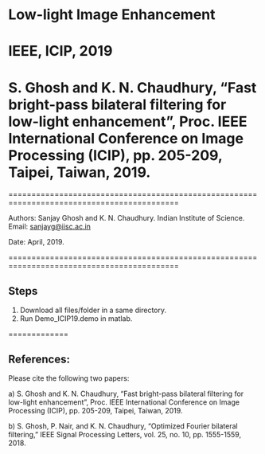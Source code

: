 
# Low-light Image Enhancement 
# IEEE, ICIP, 2019

# S. Ghosh and K. N. Chaudhury, “Fast bright-pass bilateral filtering for low-light enhancement”, Proc. IEEE  International Conference on Image Processing (ICIP), pp. 205-209, Taipei, Taiwan, 2019.

===========================================================================================

Authors: Sanjay Ghosh and K. N. Chaudhury.
         Indian Institute of Science.
        Email: sanjayg@iisc.ac.in

Date: April, 2019.

===========================================================================================

Steps
-----

1. Download all files/folder in a same directory.
2. Run Demo_ICIP19.demo in matlab.

=============


References:
----------

Please cite the following two papers:

a) S. Ghosh and K. N. Chaudhury, “Fast bright-pass bilateral filtering for low-light enhancement”, Proc. IEEE International Conference on Image Processing (ICIP), pp. 205-209, Taipei, Taiwan, 2019.


b) S. Ghosh, P. Nair, and K. N. Chaudhury, “Optimized Fourier bilateral filtering,” IEEE Signal Processing Letters, vol. 25, no. 10, pp. 1555-1559, 2018.




